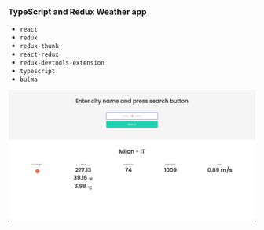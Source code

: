 ### TypeScript and Redux Weather app

-   `react`
-   `redux`
-   `redux-thunk`
-   `react-redux`
-   `redux-devtools-extension`
-   `typescript`
-   `bulma`

![screen1](screen1.png)
